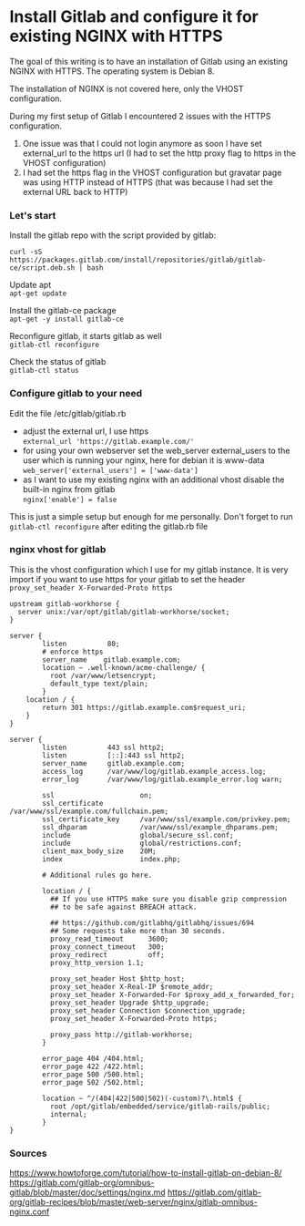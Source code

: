 # Install Gitlab and configure it for existing NGINX with HTTPS

The goal of this writing is to have an installation of Gitlab using an existing NGINX with HTTPS. The operating system is Debian 8.

The installation of NGINX is not covered here, only the VHOST configuration.

During my first setup of Gitlab I encountered 2 issues with the HTTPS configuration.
1. One issue was that I could not login anymore as soon I have set external_url to the https url (I had to set the http proxy flag to https in the VHOST configuration)  
2. I had set the https flag in the VHOST configuration but gravatar page was using HTTP instead of HTTPS (that was because I had set the external URL back to HTTP)

### Let's start

Install the gitlab repo with the script provided by gitlab:

`curl -sS https://packages.gitlab.com/install/repositories/gitlab/gitlab-ce/script.deb.sh | bash`

Update apt  
`apt-get update`

Install the gitlab-ce package  
`apt-get -y install gitlab-ce`

Reconfigure gitlab, it starts gitlab as well  
`gitlab-ctl reconfigure`

Check the status of gitlab  
`gitlab-ctl status`


### Configure gitlab to your need  
Edit the file /etc/gitlab/gitlab.rb   

- adjust the external url, I use https  
  `external_url 'https://gitlab.example.com/'`
- for using your own webserver set the web_server external_users to the user which is running your nginx, here for debian it is www-data  
  `web_server['external_users'] = ['www-data']`
- as I want to use my existing nginx with an additional vhost disable the built-in nginx from gitlab   
  `nginx['enable'] = false`

This is just a simple setup but enough for me personally.
Don't forget to run `gitlab-ctl reconfigure` after editing the gitlab.rb file

### nginx vhost for gitlab
This is the vhost configuration which I use for my gitlab instance. It is very import if you want to use https for your gitlab to set the header `proxy_set_header X-Forwarded-Proto https`

```
upstream gitlab-workhorse {
  server unix:/var/opt/gitlab/gitlab-workhorse/socket;
}

server {
        listen          80;
        # enforce https
        server_name    gitlab.example.com;
        location ~ .well-known/acme-challenge/ {
          root /var/www/letsencrypt;
          default_type text/plain;
        }
    location / {
        return 301 https://gitlab.example.com$request_uri;
    }
}

server {
        listen          443 ssl http2;
        listen          [::]:443 ssl http2;
        server_name     gitlab.example.com;
        access_log      /var/www/log/gitlab.example_access.log;
        error_log       /var/www/log/gitlab.example_error.log warn;

        ssl                     on;
        ssl_certificate         /var/www/ssl/example.com/fullchain.pem;
        ssl_certificate_key     /var/www/ssl/example.com/privkey.pem;
        ssl_dhparam             /var/www/ssl/example_dhparams.pem;
        include                 global/secure_ssl.conf;
        include                 global/restrictions.conf;
        client_max_body_size    20M;
        index                   index.php;

        # Additional rules go here.

        location / {
          ## If you use HTTPS make sure you disable gzip compression
          ## to be safe against BREACH attack.

          ## https://github.com/gitlabhq/gitlabhq/issues/694
          ## Some requests take more than 30 seconds.
          proxy_read_timeout      3600;
          proxy_connect_timeout   300;
          proxy_redirect          off;
          proxy_http_version 1.1;

          proxy_set_header Host $http_host;
          proxy_set_header X-Real-IP $remote_addr;
          proxy_set_header X-Forwarded-For $proxy_add_x_forwarded_for;
          proxy_set_header Upgrade $http_upgrade;
          proxy_set_header Connection $connection_upgrade;
          proxy_set_header X-Forwarded-Proto https;

          proxy_pass http://gitlab-workhorse;
        }

        error_page 404 /404.html;
        error_page 422 /422.html;
        error_page 500 /500.html;
        error_page 502 /502.html;

        location ~ ^/(404|422|500|502)(-custom)?\.html$ {
          root /opt/gitlab/embedded/service/gitlab-rails/public;
          internal;
        }
}

```

### Sources  
https://www.howtoforge.com/tutorial/how-to-install-gitlab-on-debian-8/
https://gitlab.com/gitlab-org/omnibus-gitlab/blob/master/doc/settings/nginx.md
https://gitlab.com/gitlab-org/gitlab-recipes/blob/master/web-server/nginx/gitlab-omnibus-nginx.conf
